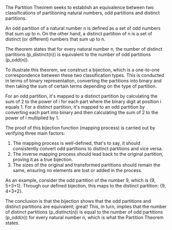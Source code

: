 The Partition Theorem seeks to establish an equivalence between two classifications of partitioning natural numbers, odd partitions and distinct partitions. 

An odd partition of a natural number n is defined as a set of odd numbers that sum up to n. On the other hand, a distinct partition of n is a set of distinct (or different) numbers that sum up to n.

The theorem states that for every natural number n, the number of distinct partitions (p_distinct(n)) is equivalent to the number of odd partitions (p_odd(n)).

To illustrate this theorem, we construct a bijection, which is a one-to-one correspondence between these two classification types. This is conducted in terms of binary representation, converting the partitions into binary and then taking the sum of certain terms depending on the type of partition.

For an odd partition, it's mapped to a distinct partition by calculating the sum of 2 to the power of i for each part where the binary digit at position i equals 1. For a distinct partition, it's mapped to an odd partition by converting each part into binary and then calculating the sum of 2 to the power of i multiplied by 1.

The proof of this bijection function (mapping process) is carried out by verifying three main factors:

1. The mapping process is well-defined, that's to say, it should consistently convert odd partitions to distinct partitions and vice versa.
2. The inverse mapping process should lead back to the original partition, proving it as a true bijection. 
3. The sizes of the original and transformed partitions should remain the same, ensuring no elements are lost or added in the process.

As an example, consider the odd partition of the number 9, which is {9, 5+3+1}. Through our defined bijection, this maps to the distinct partition: {9, 4+3+2}. 

The conclusion is that the bijection shows that the odd partitions and distinct partitions are equivalent; great! This, in turn, implies that the number of distinct partitions (p_distinct(n)) is equal to the number of odd partitions (p_odd(n)) for every natural number n, which is what the Partition Theorem states.
